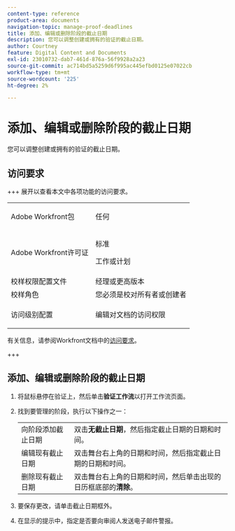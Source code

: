 ```yaml
---
content-type: reference
product-area: documents
navigation-topic: manage-proof-deadlines
title: 添加、编辑或删除阶段的截止日期
description: 您可以调整创建或拥有的验证的截止日期。
author: Courtney
feature: Digital Content and Documents
exl-id: 23010732-dab7-461d-876a-56f9928a2a23
source-git-commit: ac714bd5a5259d6f995ac445efbd0125e07022cb
workflow-type: tm+mt
source-wordcount: '225'
ht-degree: 2%

---
```


# 添加、编辑或删除阶段的截止日期

您可以调整创建或拥有的验证的截止日期。

## 访问要求

+++ 展开以查看本文中各项功能的访问要求。

<table style="table-layout:auto"> 
 <col> 
 <col> 
 <tbody> 
  <tr> 
   <td role="rowheader">Adobe Workfront包</td> 
   <td> <p>任何</p> </td> 
  </tr> 
  <tr> 
   <td role="rowheader">Adobe Workfront许可证</td> 
   <td> 
   <p>标准</p>
   <p>工作或计划</p> </td> 
  </tr> 
  <tr> 
   <td role="rowheader">校样权限配置文件 </td> 
   <td>经理或更高版本</td> 
  </tr> 
  <tr> 
   <td role="rowheader">校样角色</td> 
   <td>您必须是校对所有者或创建者</td> 
  </tr> 
  <tr> 
   <td role="rowheader">访问级别配置</td> 
   <td> <p>编辑对文档的访问权限</p> </td> 
  </tr> 
 </tbody> 
</table>

有关信息，请参阅Workfront文档中的[访问要求](/help/quicksilver/administration-and-setup/add-users/access-levels-and-object-permissions/access-level-requirements-in-documentation.md)。

+++

## 添加、编辑或删除阶段的截止日期

1. 将鼠标悬停在验证上，然后单击&#x200B;**验证工作流**&#x200B;以打开工作流页面。
1. 找到要管理的阶段，执行以下操作之一：

   <table>
      <tbody>
      <tr>
      <td>向阶段添加截止日期</td>
      <td>双击<strong>无截止日期</strong>，然后指定截止日期的日期和时间。</td>
      </tr>
      <tr>
      <td>编辑现有截止日期</td>
      <td>双击舞台右上角的日期和时间，然后指定截止日期的日期和时间。</td>
      </tr>
      <tr>
      <td>删除现有截止日期</td>
      <td>双击舞台右上角的日期和时间，然后单击出现的日历框底部的<strong>清除</strong>。</td>
      </tr>
      </tbody>
      </table>


1. 要保存更改，请单击截止日期框外。
1. 在显示的提示中，指定是否要向审阅人发送电子邮件警报。 
